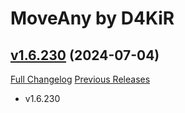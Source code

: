 # MoveAny by D4KiR

## [v1.6.230](https://github.com/d4kir92/MoveAny/tree/v1.6.230) (2024-07-04)
[Full Changelog](https://github.com/d4kir92/MoveAny/compare/v1.6.229...v1.6.230) [Previous Releases](https://github.com/d4kir92/MoveAny/releases)

- v1.6.230  
